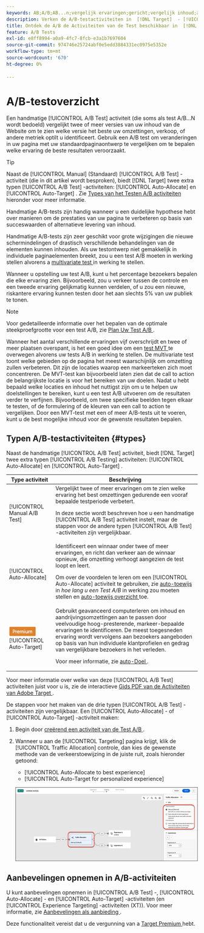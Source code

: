 ```yaml
---
keywords: AB;A/B;AB...n;vergelijk ervaringen;gericht;vergelijk inhoud;auto-doel;auto-wijs toe
description: Verken de A/B-testactiviteiten in  [!DNL Target]  - [!UICONTROL Manual] , [!UICONTROL Auto-Allocate] en [!UICONTROL Auto-Target] .
title: Ontdek de A/B de Activiteiten van de Test beschikbaar in  [!DNL Target].
feature: A/B Tests
exl-id: e8ff8994-a0a9-4fc7-8fcb-e3a1b7697604
source-git-commit: 974746e25724abf0e5edd3884331ec0975e5352e
workflow-type: tm+mt
source-wordcount: '670'
ht-degree: 0%

---
```


# A/B-testoverzicht

Een handmatige [!UICONTROL A/B Test] activiteit (die soms als test A/B...N wordt bedoeld) vergelijkt twee of meer versies van uw inhoud van de Website om te zien welke versie het beste uw omzettingen, verkoop, of andere metriek optilt u identificeert. Gebruik een A/B test om veranderingen in uw pagina met uw standaardpaginaontwerp te vergelijken om te bepalen welke ervaring de beste resultaten veroorzaakt.

>[!TIP]
>
>Naast de [!UICONTROL Manual] (Standaard) [!UICONTROL A/B Test] -activiteit (die in dit artikel wordt besproken), biedt [!DNL Target] twee extra typen [!UICONTROL A/B Test] -activiteiten: [!UICONTROL Auto-Allocate] en [!UICONTROL Auto-Target] . Zie [ Types van het Testen A/B activiteiten ](#types) hieronder voor meer informatie.

Handmatige A/B-tests zijn handig wanneer u een duidelijke hypothese hebt over manieren om de prestaties van uw pagina te verbeteren op basis van succeswaarden of alternatieve levering van inhoud.

Handmatige A/B-tests zijn zeer geschikt voor grote wijzigingen die nieuwe schermindelingen of drastisch verschillende behandelingen van de elementen kunnen inhouden. Als uw testontwerp niet gemakkelijk in individuele paginaelementen breekt, zou u een test A/B moeten in werking stellen alvorens a [ multivariate test ](/help/main/c-activities/c-multivariate-testing/multivariate-testing.md) in werking te stellen.

Wanneer u opstelling uw test A/B, kunt u het percentage bezoekers bepalen die elke ervaring zien. Bijvoorbeeld, zou u verkeer tussen de controle en een tweede ervaring gelijkmatig kunnen verdelen, of u zou een nieuwe, riskantere ervaring kunnen testen door het aan slechts 5% van uw publiek te tonen.

>[!NOTE]
>
>Voor gedetailleerde informatie over het bepalen van de optimale steekproefgrootte voor een test A/B, zie [ Plan Uw Test A/B ](/help/main/c-activities/t-test-ab/sample-size-determination.md).

Wanneer het aantal verschillende ervaringen vijf overschrijdt en twee of meer plaatsen overspant, is het een goed idee om een [ test MVT ](/help/main/c-activities/c-multivariate-testing/multivariate-testing.md) te overwegen alvorens uw tests A/B in werking te stellen. De multivariate test toont welke gebieden op de pagina het meest waarschijnlijk om omzetting zullen verbeteren. Dit zijn de locaties waarop een markeerteken zich moet concentreren. De MVT-test kan bijvoorbeeld laten zien dat de call to action de belangrijkste locatie is voor het bereiken van uw doelen. Nadat u hebt bepaald welke locaties en inhoud het nuttigst zijn om u te helpen uw doelstellingen te bereiken, kunt u een test A/B uitvoeren om de resultaten verder te verfijnen. Bijvoorbeeld, om twee specifieke beelden tegen elkaar te testen, of de formulering of de kleuren van een call to action te vergelijken. Door een MVT-test met een of meer A/B-tests uit te voeren, kunt u de best mogelijke inhoud voor de gewenste resultaten bepalen.

## Typen A/B-testactiviteiten {#types}

Naast de handmatige [!UICONTROL A/B Test] activiteit, biedt [!DNL Target] twee extra typen [!UICONTROL A/B Testing] activiteiten: [!UICONTROL Auto-Allocate] en [!UICONTROL Auto-Target] .

| Type activiteit | Beschrijving |
| --- | --- |
| [!UICONTROL Manual A/B Test] | Vergelijkt twee of meer ervaringen om te zien welke ervaring het best omzettingen gedurende een vooraf bepaalde testperiode verbetert.<P>In deze sectie wordt beschreven hoe u een handmatige [!UICONTROL A/B Test] activiteit instelt, maar de stappen voor de andere typen [!UICONTROL A/B Test] -activiteiten zijn vergelijkbaar. |
| [!UICONTROL Auto-Allocate] | Identificeert een winnaar onder twee of meer ervaringen, en richt dan verkeer aan de winnaar opnieuw, die omzetting verhoogt aangezien de test loopt en leert.<P>Om over de voordelen te leren om een [!UICONTROL Auto-Allocate] activiteit te gebruiken, zie [ auto-toewijs ](/help/main/c-activities/t-test-ab/sample-size-determination.md#auto-allocate) in *hoe lang u een Test A/B* in werking zou moeten stellen en [ auto-toewijs overzicht ](/help/main/c-activities/automated-traffic-allocation/automated-traffic-allocation.md) toe. |
| ![ het badge van de Premium ](/help/main/assets/premium.png) [!UICONTROL Auto-Target] | Gebruikt geavanceerd computerleren om inhoud en aandrijvingsomzettingen aan te passen door veelvoudige hoog-presterende, markeer-bepaalde ervaringen te identificeren. De meest toegesneden ervaring wordt vervolgens aan bezoekers aangeboden op basis van hun individuele klantprofielen en gedrag van vergelijkbare bezoekers in het verleden.<P>Voor meer informatie, zie [ auto-Doel ](/help/main/c-activities/auto-target/auto-target-to-optimize.md). |

Voor meer informatie over welke van deze [!UICONTROL A/B Test] activiteiten juist voor u is, zie de interactieve [ Gids PDF van de Activiteiten van Adobe Target ](/help/main/c-activities/target-activities-guide.md).

De stappen voor het maken van de drie typen [!UICONTROL A/B Test] -activiteiten zijn vergelijkbaar. Een [!UICONTROL Auto-Allocate] - of [!UICONTROL Auto-Target] -activiteit maken:

1. Begin door [ creërend een activiteit van de Test A/B ](/help/main/c-activities/t-test-ab/t-test-create-ab/test-create-ab.md).
1. Wanneer u aan de [!UICONTROL Targeting] pagina krijgt, klik de [!UICONTROL Traffic Allocation] controle, dan kies de gewenste methode van de verkeerstoewijzing in de juiste ruit, zoals hieronder getoond:

   * [!UICONTROL Auto-Allocate to best experience]
   * [!UICONTROL Auto-Target for personalized experience]

   ![ montages van de Methode van de Toewijzing van het Verkeer ](/help/main/c-activities/t-test-ab/t-test-create-ab/assets/traffic-allocation-method-new.png)

## Aanbevelingen opnemen in A/B-activiteiten

U kunt aanbevelingen opnemen in [!UICONTROL A/B Test] -, [!UICONTROL Auto-Allocate] - en [!UICONTROL Auto-Target] -activiteiten (en [!UICONTROL Experience Targeting] -activiteiten (XT)). Voor meer informatie, zie [ Aanbevelingen als aanbieding ](/help/main/c-recommendations/recommendations-as-an-offer.md).

Deze functionaliteit vereist dat u de vergunning van a [ Target Premium ](/help/main/c-intro/intro.md#premium) hebt.

